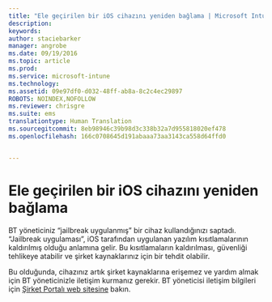 ```yaml
---
title: "Ele geçirilen bir iOS cihazını yeniden bağlama | Microsoft Intune"
description: 
keywords: 
author: staciebarker
manager: angrobe
ms.date: 09/19/2016
ms.topic: article
ms.prod: 
ms.service: microsoft-intune
ms.technology: 
ms.assetid: 09e97df0-d032-48ff-ab8a-8c2c4ec29897
ROBOTS: NOINDEX,NOFOLLOW
ms.reviewer: chrisgre
ms.suite: ems
translationtype: Human Translation
ms.sourcegitcommit: 8eb98946c39b98d3c338b32a7d955818020ef478
ms.openlocfilehash: 166c0708645d191abaaa73aa3143ca558d64ffd0


---
```


# Ele geçirilen bir iOS cihazını yeniden bağlama
BT yöneticiniz “jailbreak uygulanmış” bir cihaz kullandığınızı saptadı. “Jailbreak uygulaması”, iOS tarafından uygulanan yazılım kısıtlamalarının kaldırılmış olduğu anlamına gelir. Bu kısıtlamaların kaldırılması, güvenliği tehlikeye atabilir ve şirket kaynaklarınız için bir tehdit olabilir. 

Bu olduğunda, cihazınız artık şirket kaynaklarına erişemez ve yardım almak için BT yöneticinizle iletişim kurmanız gerekir. BT yöneticisi iletişim bilgileri için [Şirket Portalı web sitesine](http://portal.manage.microsoft.com) bakın.



<!--HONumber=Oct16_HO2-->


